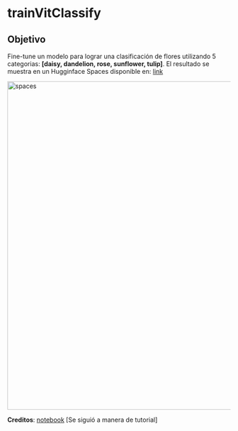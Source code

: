 # trainVitClassify

## Objetivo

Fine-tune un modelo para lograr una clasificación de flores utilizando 5 categorias: **[daisy, dandelion, rose, sunflower, tulip]**. El resultado se muestra en un Hugginface Spaces disponible en: [link](https://huggingface.co/spaces/manoh2f2/vit-classify-flowers)

<img width="740" alt="spaces" src="https://github.com/ManoHF/trainVitClassify/assets/70402438/1a883abc-69de-41bb-80f0-a9f862e0a061">

**Creditos**: [notebook](https://github.com/huggingface/notebooks/blob/main/examples/image_classification.ipynb) [Se siguió a manera de tutorial]
